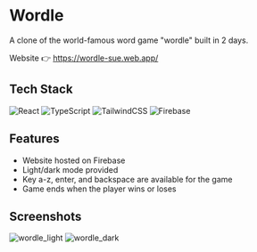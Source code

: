 
# Wordle

A clone of the world-famous word game "wordle" built in 2 days.

Website 👉 https://wordle-sue.web.app/


## Tech Stack
![React](https://img.shields.io/badge/react-%2320232a.svg?style=for-the-badge&logo=react&logoColor=%2361DAFB)
![TypeScript](https://img.shields.io/badge/typescript-%23007ACC.svg?style=for-the-badge&logo=typescript&logoColor=white)
![TailwindCSS](https://img.shields.io/badge/tailwindcss-%2338B2AC.svg?style=for-the-badge&logo=tailwind-css&logoColor=white)
![Firebase](https://img.shields.io/badge/firebase-%23039BE5.svg?style=for-the-badge&logo=firebase)
## Features

- Website hosted on Firebase
- Light/dark mode provided
- Key a-z, enter, and backspace are available for the game
- Game ends when the player wins or loses


## Screenshots

![wordle_light](https://firebasestorage.googleapis.com/v0/b/wordle-sue.appspot.com/o/wordle_light.png?alt=media&token=f528ba9f-cfb8-4d00-a3d2-b252bc8ff182)
![wordle_dark](https://firebasestorage.googleapis.com/v0/b/wordle-sue.appspot.com/o/wordle_dark.png?alt=media&token=209db357-e46d-4314-88b3-b1e1402993b1)
